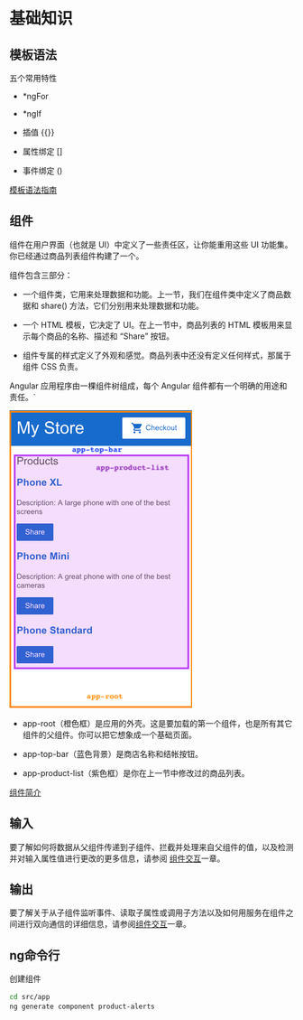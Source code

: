 # 基础知识

## 模板语法

五个常用特性

- *ngFor

- *ngIf

- 插值 {{}}

- 属性绑定 []

- 事件绑定 ()

[模板语法指南](https://angular.cn/guide/template-syntax)

## 组件

组件在用户界面（也就是 UI）中定义了一些责任区，让你能重用这些 UI 功能集。你已经通过商品列表组件构建了一个。

组件包含三部分：

- 一个组件类，它用来处理数据和功能。上一节，我们在组件类中定义了商品数据和 share() 方法，它们分别用来处理数据和功能。

- 一个 HTML 模板，它决定了 UI。在上一节中，商品列表的 HTML 模板用来显示每个商品的名称、描述和 “Share” 按钮。

- 组件专属的样式定义了外观和感觉。商品列表中还没有定义任何样式，那属于组件 CSS 负责。

Angular 应用程序由一棵组件树组成，每个 Angular 组件都有一个明确的用途和责任。`

![app-components](./images/app-componets.png)

- app-root（橙色框）是应用的外壳。这是要加载的第一个组件，也是所有其它组件的父组件。你可以把它想象成一个基础页面。

- app-top-bar（蓝色背景）是商店名称和结帐按钮。

- app-product-list（紫色框）是你在上一节中修改过的商品列表。

[组件简介](https://angular.cn/guide/architecture-components)

## 输入

要了解如何将数据从父组件传递到子组件、拦截并处理来自父组件的值，以及检测并对输入属性值进行更改的更多信息，请参阅 [组件交互](https://angular.cn/guide/component-interaction)一章。

## 输出

要了解关于从子组件监听事件、读取子属性或调用子方法以及如何用服务在组件之间进行双向通信的详细信息，请参阅[组件交互](https://angular.cn/guide/component-interaction)一章。

## ng命令行

创建组件

```bash
cd src/app
ng generate component product-alerts
```
